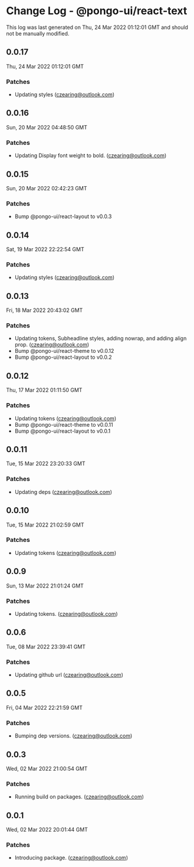 # Change Log - @pongo-ui/react-text

This log was last generated on Thu, 24 Mar 2022 01:12:01 GMT and should not be manually modified.

<!-- Start content -->

## 0.0.17

Thu, 24 Mar 2022 01:12:01 GMT

### Patches

- Updating styles (czearing@outlook.com)

## 0.0.16

Sun, 20 Mar 2022 04:48:50 GMT

### Patches

- Updating Display font weight to bold. (czearing@outlook.com)

## 0.0.15

Sun, 20 Mar 2022 02:42:23 GMT

### Patches

- Bump @pongo-ui/react-layout to v0.0.3

## 0.0.14

Sat, 19 Mar 2022 22:22:54 GMT

### Patches

- Updating styles (czearing@outlook.com)

## 0.0.13

Fri, 18 Mar 2022 20:43:02 GMT

### Patches

- Updating tokens, Subheadline styles, adding nowrap, and adding align prop. (czearing@outlook.com)
- Bump @pongo-ui/react-theme to v0.0.12
- Bump @pongo-ui/react-layout to v0.0.2

## 0.0.12

Thu, 17 Mar 2022 01:11:50 GMT

### Patches

- Updating tokens (czearing@outlook.com)
- Bump @pongo-ui/react-theme to v0.0.11
- Bump @pongo-ui/react-layout to v0.0.1

## 0.0.11

Tue, 15 Mar 2022 23:20:33 GMT

### Patches

- Updating deps (czearing@outlook.com)

## 0.0.10

Tue, 15 Mar 2022 21:02:59 GMT

### Patches

- Updating tokens (czearing@outlook.com)

## 0.0.9

Sun, 13 Mar 2022 21:01:24 GMT

### Patches

- Updating tokens. (czearing@outlook.com)

## 0.0.6

Tue, 08 Mar 2022 23:39:41 GMT

### Patches

- Updating github url (czearing@outlook.com)

## 0.0.5

Fri, 04 Mar 2022 22:21:59 GMT

### Patches

- Bumping dep versions. (czearing@outlook.com)

## 0.0.3

Wed, 02 Mar 2022 21:00:54 GMT

### Patches

- Running build on packages. (czearing@outlook.com)

## 0.0.1

Wed, 02 Mar 2022 20:01:44 GMT

### Patches

- Introducing package. (czearing@outlook.com)
